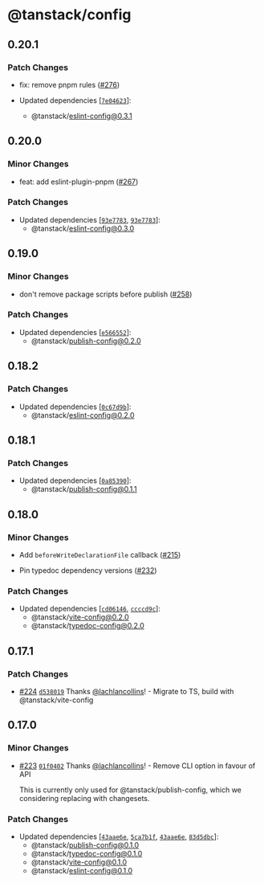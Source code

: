 # @tanstack/config

## 0.20.1

### Patch Changes

- fix: remove pnpm rules ([#276](https://github.com/TanStack/config/pull/276))

- Updated dependencies [[`7e04623`](https://github.com/TanStack/config/commit/7e04623ef5178b4e89771ce3fe640e22ce101687)]:
  - @tanstack/eslint-config@0.3.1

## 0.20.0

### Minor Changes

- feat: add eslint-plugin-pnpm ([#267](https://github.com/TanStack/config/pull/267))

### Patch Changes

- Updated dependencies [[`93e7783`](https://github.com/TanStack/config/commit/93e778343d16c8cfc0aba4568af709b72954e090), [`93e7783`](https://github.com/TanStack/config/commit/93e778343d16c8cfc0aba4568af709b72954e090)]:
  - @tanstack/eslint-config@0.3.0

## 0.19.0

### Minor Changes

- don't remove package scripts before publish ([#258](https://github.com/TanStack/config/pull/258))

### Patch Changes

- Updated dependencies [[`e566552`](https://github.com/TanStack/config/commit/e566552684afad0c014a3f81e2bc87f42db9f8a7)]:
  - @tanstack/publish-config@0.2.0

## 0.18.2

### Patch Changes

- Updated dependencies [[`0c67d9b`](https://github.com/TanStack/config/commit/0c67d9b3384954e5fb8e39041f41919436791994)]:
  - @tanstack/eslint-config@0.2.0

## 0.18.1

### Patch Changes

- Updated dependencies [[`0a85390`](https://github.com/TanStack/config/commit/0a85390d32d0dd649bd5d81499fd9020b371f3ac)]:
  - @tanstack/publish-config@0.1.1

## 0.18.0

### Minor Changes

- Add `beforeWriteDeclarationFile` callback ([#215](https://github.com/TanStack/config/pull/215))

- Pin typedoc dependency versions ([#232](https://github.com/TanStack/config/pull/232))

### Patch Changes

- Updated dependencies [[`cd06146`](https://github.com/TanStack/config/commit/cd06146b7a64cf733cba9a66116c3df50503fbfc), [`ccccd9c`](https://github.com/TanStack/config/commit/ccccd9c67ba8e02c189072e20e579fb655399170)]:
  - @tanstack/vite-config@0.2.0
  - @tanstack/typedoc-config@0.2.0

## 0.17.1

### Patch Changes

- [#224](https://github.com/TanStack/config/pull/224) [`d538019`](https://github.com/TanStack/config/commit/d53801911cc01110d981e88a08838bdcc3a41163) Thanks [@lachlancollins](https://github.com/lachlancollins)! - Migrate to TS, build with @tanstack/vite-config

## 0.17.0

### Minor Changes

- [#223](https://github.com/TanStack/config/pull/223) [`01f0402`](https://github.com/TanStack/config/commit/01f0402555f006e0fbd2b9bc74dd2fb158d35c5a) Thanks [@lachlancollins](https://github.com/lachlancollins)! - Remove CLI option in favour of API

  This is currently only used for @tanstack/publish-config, which we considering replacing with changesets.

### Patch Changes

- Updated dependencies [[`43aae6e`](https://github.com/TanStack/config/commit/43aae6efe2642634e1ce1867b80b15a8cc829ac6), [`5ca7b1f`](https://github.com/TanStack/config/commit/5ca7b1fa45206cb83f95aee4cd784cdc8c1f377b), [`43aae6e`](https://github.com/TanStack/config/commit/43aae6efe2642634e1ce1867b80b15a8cc829ac6), [`83d5dbc`](https://github.com/TanStack/config/commit/83d5dbc885c7533b0fc45b34873692be51c4eb25)]:
  - @tanstack/publish-config@0.1.0
  - @tanstack/typedoc-config@0.1.0
  - @tanstack/vite-config@0.1.0
  - @tanstack/eslint-config@0.1.0
